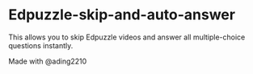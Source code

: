 # Edpuzzle-skip-and-auto-answer
This allows you to skip Edpuzzle videos and answer all multiple-choice questions instantly.

Made with @ading2210
